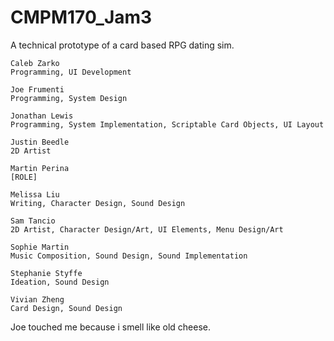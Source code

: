 # CMPM170_Jam3
A technical prototype of a card based RPG dating sim.
    
    Caleb Zarko                
    Programming, UI Development
    
    Joe Frumenti 
    Programming, System Design             

    Jonathan Lewis
    Programming, System Implementation, Scriptable Card Objects, UI Layout

    Justin Beedle            
    2D Artist

    Martin Perina            
    [ROLE]

    Melissa Liu
    Writing, Character Design, Sound Design

    Sam Tancio                   
    2D Artist, Character Design/Art, UI Elements, Menu Design/Art

    Sophie Martin             
    Music Composition, Sound Design, Sound Implementation

    Stephanie Styffe        
    Ideation, Sound Design

    Vivian Zheng
    Card Design, Sound Design
    
    
    
    
    
    
    
    
    
    
Joe touched me because i smell like old cheese.
